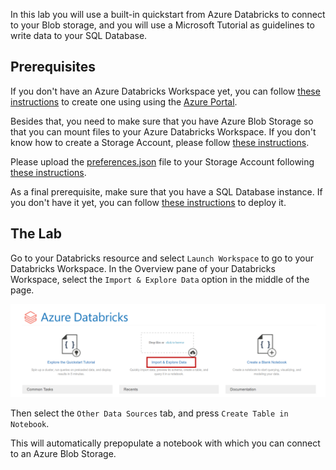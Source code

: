 In this lab you will use a built-in quickstart from Azure Databricks to connect to your Blob storage, and you will use a Microsoft Tutorial as guidelines to write data to your SQL Database.

## Prerequisites
If you don't have an Azure Databricks Workspace yet, you can follow [these instructions](https://docs.microsoft.com/en-us/azure/databricks/scenarios/quickstart-create-databricks-workspace-portal?tabs=azure-portal) to create one using using the [Azure Portal](https://portal.azure.com).

Besides that, you need to make sure that you have Azure Blob Storage so that you can mount files to your Azure Databricks Workspace. If you don't know how to create a Storage Account, please follow [these instructions](https://docs.microsoft.com/en-us/azure/storage/common/storage-account-create?tabs=azure-portal).

Please upload the [preferences.json](https://github.com/machteldbogels/handsonlabs/blob/master/etlwithdatabricks/preferences.json) file to your Storage Account following [these instructions](https://docs.microsoft.com/en-us/azure/storage/blobs/storage-quickstart-blobs-portal). 

As a final prerequisite, make sure that you have a SQL Database instance. If you don't have it yet, you can follow [these instructions](https://docs.microsoft.com/en-us/azure/azure-sql/database/single-database-create-quickstart?tabs=azure-portal) to deploy it.

## The Lab
Go to your Databricks resource and select `Launch Workspace` to go to your Databricks Workspace. In the Overview pane of your Databricks Workspace, select the `Import & Explore Data` option in the middle of the page.

![Import & Explore](./assets/img001.png)

Then select the `Other Data Sources` tab, and press `Create Table in Notebook`. 

This will automatically prepopulate a notebook with which you can connect to an Azure Blob Storage.

